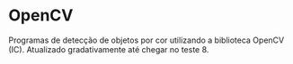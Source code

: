 # OpenCV
Programas de detecção de objetos por cor utilizando a biblioteca OpenCV (IC).
Atualizado gradativamente até chegar no teste 8.
